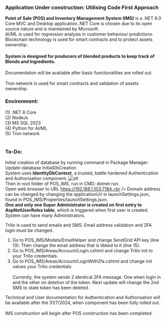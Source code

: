 <h3><b>Application Under construction: Utilising Code First Approach</b></h3>
<b>Point of Sale (POS) and Inventory Management System (IMS)</b> is a .NET 8.0 Core MVC and Desktop application..NET Core is chosen due to its open source nature and is maintained by Microsoft. </b> <br />
AI/ML is used for regression analysis in customer behaviour predictions.
<br/>
Blockchain technology is used for smart contracts and to protect assets ownership.
<h4>System is designed for producers of blended products to keep track of Blends and Ingredients.</h4>
Documentation will be available after basic functionalities are rolled out.</br />
<br />
Tron network is used for smart contracts and validation of assets ownership.
<h3>Environment:</h3>

(1) .NET 8 Core
<br />
(2) NodeJs
<br />
(3) MS SQL 2023
<br />
(4) Python for AI/ML
<br />
(5) Tron network
<br />
<br />
<h3>To-Do:</h3>

Initial creation of database by running command in Package Manager: Update-database InitialDbCreation <br />
System uses <b>IdentityDbContext</b>, a trusted, battle hardened Authentication and Authorisation component. 
![alt ](https://github.com/kiet1375/POS_IMS/blob/main/POS_IMS/POS_IMS/imgs/POS_IMS.jpg)
<br />
Then in root folder of POS_IMS, run in CMD:
dotnet run.
<br /> 
Open web browser to URL https://192.168.1.103:7184.<br />
Domain address can be changed by changing the applicationUrl in launchSettings.json, found in POS_IMS/Properties/launchSettings.json.<br />
<b>One and only one Super Administrator is created on first entry to AspNetUserRoles table</b>, which is triggered when first user is created.<br />
System can have many Administrators. <br />

Trilio is used to send emails and SMS. Email address validation and 2FA login must be changed. <br />
1. Go to POS_IMS/Models/EmailHelper and change SendGrid API key (line 13). Then change the email address that is libked to it (line 15). <br >
2. Go to POS_IMS/Areas/Account/Login.cshtml and change Trilio init to your Trilio credentials. <br />
3. Go to POS_IMS/Areas/Account/LoginWith2fa.cshtml and change init values your Trilio credentials <br /><br />
Currently, the system sends 2 identical 2FA message. One when login in and the other on deletion of the token. Next update will change the 2nd SMS to state token has been deleted.

Technical and User documentation for Authentication and Authorisation will be available after the 31/7/2024, when component has been fully rolled out. <br /><br />
IMS construction will begin after POS construction has been completed.





